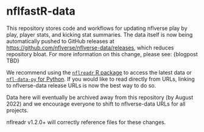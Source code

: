 # nflfastR-data

This repository stores code and workflows for updating nflverse play by play, player stats, and kicking stat summaries. The data itself is now being automatically pushed to GitHub releases at https://github.com/nflverse/nflverse-data/releases, which reduces repository bloat. For more information on this change, please see: {blogpost TBD}

We recommend using the [`nflreadr` R package](https://nflreadr.nflverse.com) to access the latest data or [`nfl-data-py` for Python](https://pypi.org/project/nfl-data-py/). If you would like to read directly from URLs, linking to nflverse-data release URLs is now the best way to do so. 

Data here will eventually be archived away from this repository (by August 2022) and we encourage everyone to shift to nflverse-data URLs for all projects. 

nflreadr v1.2.0+ will correctly reference files for these changes.
